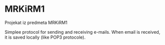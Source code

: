 # MRKiRM1
Projekat iz predmeta MRKiRM1

Simplee protocol for sending and receiving e-mails. When email is received, it is saved locally (like POP3 protocole).

